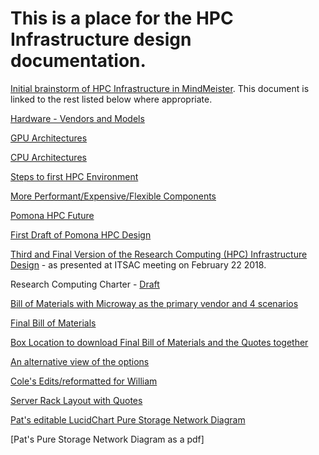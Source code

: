 # This is a place for the HPC Infrastructure design documentation.

[Initial brainstorm of HPC Infrastructure in MindMeister](https://mm.tt/1014341182?t=Sb9Tlzgb3P). This document is linked to the rest listed below where appropriate.

[Hardware - Vendors and Models](https://mm.tt/1014383779?t=BnmoB1DFHr)

[GPU Architectures](https://mm.tt/1015416509?t=PY9NOXvhe6)

[CPU Architectures](https://mm.tt/1014355876?t=WpKQLil9Vp)

[Steps to first HPC Environment](https://mm.tt/1009658734?t=M79ovMat9r)

[More Performant/Expensive/Flexible Components](https://mm.tt/1014336850?t=UOukpiClr5)

[Pomona HPC Future](https://mm.tt/1014374778?t=1BAmPOVNRa)

[First Draft of Pomona HPC Design](https://github.com/Pomona-ITS/hpc/blob/master/design/Pomona%20HPC%20Infrastructure%20Design.pdf)

[Third and Final Version of the Research Computing \(HPC\) Infrastructure Design](https://github.com/Pomona-ITS/hpc/blob/master/design/Research%20Computing%20Infrastructure%20v3.pdf) - as presented at ITSAC meeting on February 22 2018.

Research Computing Charter - [Draft](https://github.com/Pomona-ITS/hpc/blob/master/design/charter_-_rcag_advisory_committee_-_draft.docx)

[Bill of Materials with Microway as the primary vendor and 4 scenarios](https://github.com/Pomona-ITS/hpc/blob/master/design/Bill%20of%20Materials%20Pomona%20HPC.xlsx)

[Final Bill of Materials](https://github.com/Pomona-ITS/hpc/blob/master/design/Bill%20of%20Materials%20Pomona%20HPC%20April%202018%20-%20Final.xlsx)

[Box Location to download Final Bill of Materials and the Quotes together](https://pomona.box.com/s/rn6omxitqwniufjp7yx6ngltqdr1mwlm)

[An alternative view of the options](https://github.com/Pomona-ITS/hpc/blob/master/design/Pomona%20HPC%20Configration%20Options%20April%202018.xlsx)

[Cole's Edits/reformatted for William](https://github.com/Pomona-ITS/hpc/blob/master/design/Pomona%20HPC%20Configration%20Options%20April%202018%20Cole's%20Edits.xlsx)

[Server Rack Layout with Quotes](https://github.com/Pomona-ITS/hpc/blob/master/design/Pomona%20HPC.pdf)

[Pat's editable LucidChart Pure Storage Network Diagram](https://www.lucidchart.com/invitations/accept/b08f12c0-ff1d-4eaa-bcc6-55d1b8d05a7b)

[Pat's Pure Storage Network Diagram as a pdf]
